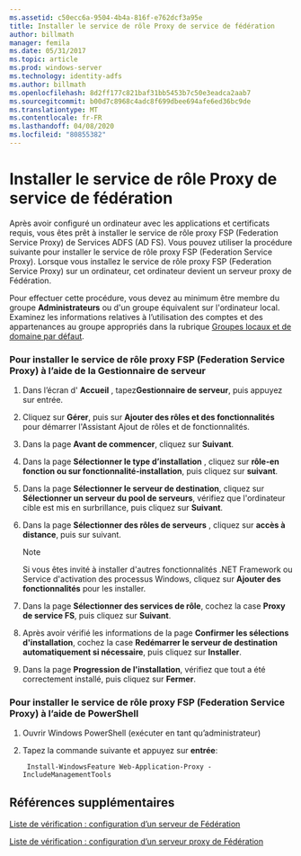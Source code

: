 ```yaml
---
ms.assetid: c50ecc6a-9504-4b4a-816f-e762dcf3a95e
title: Installer le service de rôle Proxy de service de fédération
author: billmath
manager: femila
ms.date: 05/31/2017
ms.topic: article
ms.prod: windows-server
ms.technology: identity-adfs
ms.author: billmath
ms.openlocfilehash: 8d2ff177c821baf31bb5453b7c50e3eadca2aab7
ms.sourcegitcommit: b00d7c8968c4adc8f699dbee694afe6ed36bc9de
ms.translationtype: MT
ms.contentlocale: fr-FR
ms.lasthandoff: 04/08/2020
ms.locfileid: "80855382"
---
```

# <a name="install-the-federation-service-proxy-role-service"></a>Installer le service de rôle Proxy de service de fédération

Après avoir configuré un ordinateur avec les applications et certificats requis, vous êtes prêt à installer le service de rôle proxy FSP (Federation Service Proxy) de Services ADFS \(AD FS\). Vous pouvez utiliser la procédure suivante pour installer le service de rôle proxy FSP (Federation Service Proxy). Lorsque vous installez le service de rôle proxy FSP (Federation Service Proxy) sur un ordinateur, cet ordinateur devient un serveur proxy de Fédération.  
  
Pour effectuer cette procédure, vous devez au minimum être membre du groupe **Administrateurs** ou d'un groupe équivalent sur l'ordinateur local.  Examinez les informations relatives à l’utilisation des comptes et des appartenances au groupe appropriés dans la rubrique [Groupes locaux et de domaine par défaut](https://go.microsoft.com/fwlink/?LinkId=83477).   
  
### <a name="to-install-the-federation-service-proxy-role-service-using-the-server-manager"></a>Pour installer le service de rôle proxy FSP (Federation Service Proxy) à l’aide de la Gestionnaire de serveur
  
1.  Dans l’écran d' **Accueil** , tapez**Gestionnaire de serveur**, puis appuyez sur entrée.  
  
2.  Cliquez sur **Gérer**, puis sur **Ajouter des rôles et des fonctionnalités** pour démarrer l'Assistant Ajout de rôles et de fonctionnalités.  
  
3.  Dans la page **Avant de commencer**, cliquez sur **Suivant**.  
  
4.  Dans la page **Sélectionner le type d’installation** , cliquez sur **rôle\-en fonction ou sur fonctionnalité\-installation**, puis cliquez sur **suivant**.  
  
5.  Dans la page **Sélectionner le serveur de destination**, cliquez sur **Sélectionner un serveur du pool de serveurs**, vérifiez que l'ordinateur cible est mis en surbrillance, puis cliquez sur **Suivant**.  
  
6.  Dans la page **Sélectionner des rôles de serveurs** , cliquez sur **accès à distance**, puis sur suivant.  
  
    > [!NOTE]  
    > Si vous êtes invité à installer d'autres fonctionnalités .NET Framework ou Service d'activation des processus Windows, cliquez sur **Ajouter des fonctionnalités** pour les installer.  
  
7. Dans la page **Sélectionner des services de rôle**, cochez la case **Proxy de service FS**, puis cliquez sur **Suivant**.  

8. Après avoir vérifié les informations de la page **Confirmer les sélections d'installation**, cochez la case **Redémarrer le serveur de destination automatiquement si nécessaire**, puis cliquez sur **Installer**.  
  
13. Dans la page **Progression de l'installation**, vérifiez que tout a été correctement installé, puis cliquez sur **Fermer**.  

### <a name="to-install-the-federation-service-proxy-role-service-using-powershell"></a>Pour installer le service de rôle proxy FSP (Federation Service Proxy) à l’aide de PowerShell

1. Ouvrir Windows PowerShell (exécuter en tant qu’administrateur)

2. Tapez la commande suivante et appuyez sur **entrée**:

        Install-WindowsFeature Web-Application-Proxy -IncludeManagementTools



  
## <a name="additional-references"></a>Références supplémentaires  
[Liste de vérification : configuration d’un serveur de Fédération](Checklist--Setting-Up-a-Federation-Server.md)  
  
[Liste de vérification : configuration d’un serveur proxy de Fédération](Checklist--Setting-Up-a-Federation-Server-Proxy.md)  
  

